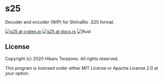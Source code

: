 # s25

Decoder and encoder (WIP) for ShiinaRio .S25 format. 

[![s25 at crates.io](https://img.shields.io/crates/v/s25.svg)](https://crates.io/crates/s25)
[![s25 at docs.rs](https://docs.rs/s25/badge.svg)](https://docs.rs/s25)
![Rust](https://github.com/3c1u/s25/workflows/Rust/badge.svg)

## License

Copyright (c) 2020 Hikaru Terazono. All rights reserved.

This program is licensed under either MIT License or Apache License 2.0 at your option.
